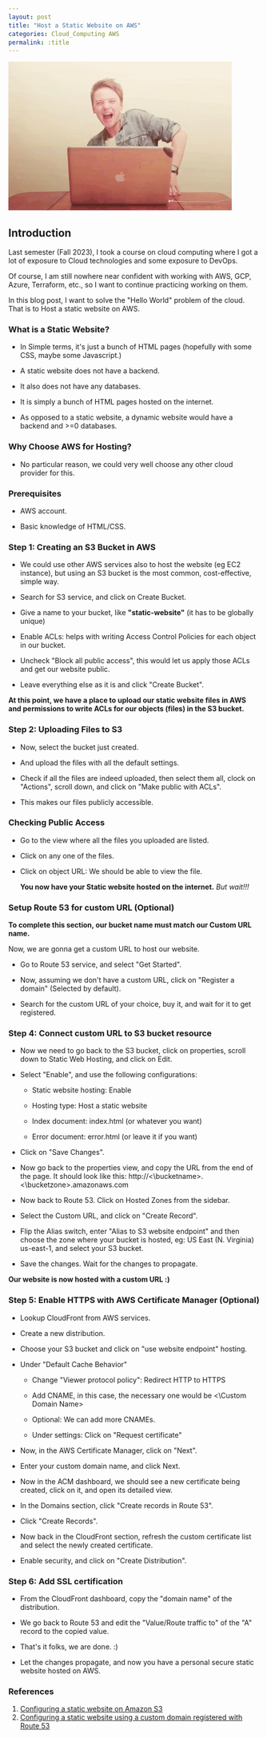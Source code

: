 ```yaml
---
layout: post
title: "Host a Static Website on AWS"
categories: Cloud_Computing AWS
permalink: :title
---
```


<img src="/assets/Jan 2023/static-website/Happy programmer.gif" alt="Happy Programmer" class="blog-gif-top">

## Introduction

Last semester (Fall 2023), I took a course on cloud computing where I got a lot of exposure to Cloud technologies and some exposure to DevOps.

Of course, I am still nowhere near confident with working with AWS, GCP, Azure, Terraform, etc., so I want to continue practicing working on them.

In this blog post, I want to solve the "Hello World" problem of the cloud. That is to Host a static website on AWS.


### What is a Static Website?

- In Simple terms, it's just a bunch of HTML pages (hopefully with some CSS, maybe some Javascript.)

- A static website does not have a backend.

- It also does not have any databases.

- It is simply a bunch of HTML pages hosted on the internet.

- As opposed to a static website, a dynamic website would have a backend and >=0 databases.  


### Why Choose AWS for Hosting?

- No particular reason, we could very well choose any other cloud provider for this.


### Prerequisites

- AWS account.

- Basic knowledge of HTML/CSS.


### Step 1: Creating an S3 Bucket in AWS

- We could use other AWS services also to host the website (eg EC2 instance), but using an S3 bucket is the most common, cost-effective, simple way.

- Search for S3 service, and click on Create Bucket.

- Give a name to your bucket, like __"static-website"__ (it has to be globally unique)

- Enable ACLs: helps with writing Access Control Policies for each object in our bucket.

- Uncheck "Block all public access", this would let us apply those ACLs and get our website public.

- Leave everything else as it is and click "Create Bucket".

**At this point, we have a place to upload our static website files in AWS and permissions to write ACLs for our objects (files) in the S3 bucket.**


### Step 2: Uploading Files to S3

- Now, select the bucket just created.

- And upload the files with all the default settings.

- Check if all the files are indeed uploaded, then select them all, clock on "Actions", scroll down, and click on "Make public with ACLs".

- This makes our files publicly accessible.


### Checking Public Access

- Go to the view where all the files you uploaded are listed.

- Click on any one of the files.

- Click on object URL: We should be able to view the file.

  **You now have your Static website hosted on the internet.** *But wait!!!*

### Setup Route 53 for custom URL (Optional)

**To complete this section, our bucket name must match our Custom URL name.**

Now, we are gonna get a custom URL to host our website.

- Go to Route 53 service, and select "Get Started".

- Now, assuming we don't have a custom URL, click on "Register a domain" (Selected by default).

- Search for the custom URL of your choice, buy it, and wait for it to get registered.


### Step 4: Connect custom URL to S3 bucket resource

- Now we need to go back to the S3 bucket, click on properties, scroll down to Static Web Hosting, and click on Edit.

- Select "Enable", and use the following configurations:

	- Static website hosting: Enable
	
	- Hosting type: Host a static website
	
	- Index document: index.html (or whatever you want)
	
	- Error document: error.html (or leave it if you want)

- Click on "Save Changes".

- Now go back to the properties view, and copy the URL from the end of the page. It should look like this: http://<\bucketname>.<\bucketzone>.amazonaws.com

- Now back to Route 53. Click on Hosted Zones from the sidebar.

- Select the Custom URL, and click on "Create Record".

- Flip the Alias switch, enter "Alias to S3 website endpoint" and then choose the zone where your bucket is hosted, eg: US East (N. Virginia) us-east-1, and select your S3 bucket.

- Save the changes. Wait for the changes to propagate.

**Our website is now hosted with a custom URL :)**


### Step 5: Enable HTTPS with AWS Certificate Manager (Optional)

- Lookup CloudFront from AWS services.

- Create a new distribution.

- Choose your S3 bucket and click on "use website endpoint" hosting.

- Under "Default Cache Behavior"

	- Change "Viewer protocol policy": Redirect HTTP to HTTPS
	
	- Add CNAME, in this case, the necessary one would be <\Custom Domain Name>
	
	- Optional: We can add more CNAMEs.

	- Under settings: Click on "Request certificate"
	
- Now, in the AWS Certificate Manager, click on "Next".

- Enter your custom domain name, and click Next.

- Now in the ACM dashboard, we should see a new certificate being created, click on it, and open its detailed view.

- In the Domains section, click "Create records in Route 53".

- Click "Create Records".

- Now back in the CloudFront section, refresh the custom certificate list and select the newly created certificate.

- Enable security, and click on "Create Distribution".


### Step 6: Add SSL certification

- From the CloudFront dashboard, copy the "domain name" of the distribution.

- We go back to Route 53 and edit the "Value/Route traffic to" of the "A" record to the copied value.

- That's it folks, we are done. :)

- Let the changes propagate, and now you have a personal secure static website hosted on AWS.



### References
1. [Configuring a static website on Amazon S3](https://docs.aws.amazon.com/AmazonS3/latest/userguide/HostingWebsiteOnS3Setup.html)  
2. [Configuring a static website using a custom domain registered with Route 53](https://docs.aws.amazon.com/AmazonS3/latest/userguide/website-hosting-custom-domain-walkthrough.html)
